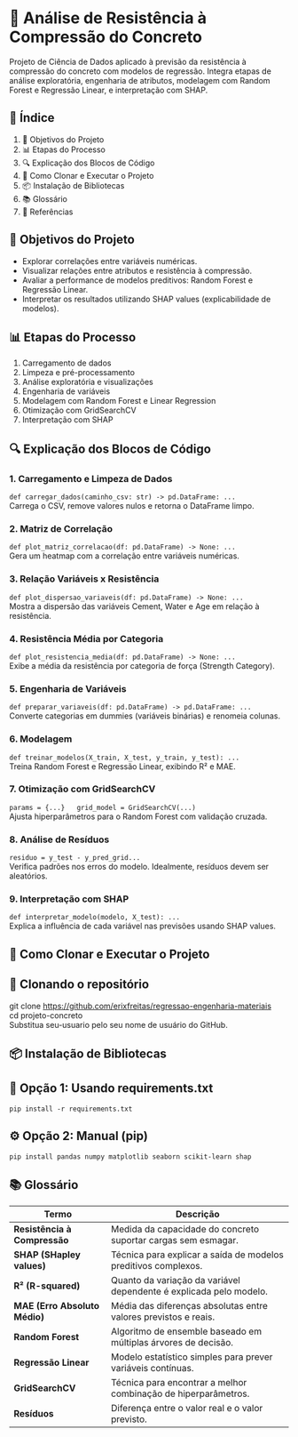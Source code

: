 # 🧱 Análise de Resistência à Compressão do Concreto
Projeto de Ciência de Dados aplicado à previsão da resistência à compressão do concreto com modelos de regressão. Integra etapas de análise exploratória, engenharia de atributos, modelagem com Random Forest e Regressão Linear, e interpretação com SHAP.

## 📑 Índice
1. 📌 Objetivos do Projeto
2. 📊 Etapas do Processo
3. 🔍 Explicação dos Blocos de Código
4. 📂 Como Clonar e Executar o Projeto
5. 📦 Instalação de Bibliotecas
6. 📚 Glossário
7. 🧠 Referências

## 📌 Objetivos do Projeto
* Explorar correlações entre variáveis numéricas.
* Visualizar relações entre atributos e resistência à compressão.
* Avaliar a performance de modelos preditivos: Random Forest e Regressão Linear.
* Interpretar os resultados utilizando SHAP values (explicabilidade de modelos).

## 📊 Etapas do Processo
1. Carregamento de dados
2. Limpeza e pré-processamento
3. Análise exploratória e visualizações
4. Engenharia de variáveis
5. Modelagem com Random Forest e Linear Regression
6. Otimização com GridSearchCV
7. Interpretação com SHAP

## 🔍 Explicação dos Blocos de Código
### 1. Carregamento e Limpeza de Dados
`def carregar_dados(caminho_csv: str) -> pd.DataFrame:
    ...`  
Carrega o CSV, remove valores nulos e retorna o DataFrame limpo.

### 2. Matriz de Correlação
`def plot_matriz_correlacao(df: pd.DataFrame) -> None:
    ...`  
Gera um heatmap com a correlação entre variáveis numéricas.

### 3. Relação Variáveis x Resistência
`def plot_dispersao_variaveis(df: pd.DataFrame) -> None:
    ...`  
Mostra a dispersão das variáveis Cement, Water e Age em relação à resistência.

### 4. Resistência Média por Categoria
`def plot_resistencia_media(df: pd.DataFrame) -> None:
    ...`  
Exibe a média da resistência por categoria de força (Strength Category).

### 5. Engenharia de Variáveis
`def preparar_variaveis(df: pd.DataFrame) -> pd.DataFrame:
    ...`  
Converte categorias em dummies (variáveis binárias) e renomeia colunas.

### 6. Modelagem
`def treinar_modelos(X_train, X_test, y_train, y_test):
    ...`  
Treina Random Forest e Regressão Linear, exibindo R² e MAE.

### 7. Otimização com GridSearchCV
`params = {...}  
grid_model = GridSearchCV(...)`  
Ajusta hiperparâmetros para o Random Forest com validação cruzada.

### 8. Análise de Resíduos
`residuo = y_test - y_pred_grid...`  
Verifica padrões nos erros do modelo. Idealmente, resíduos devem ser aleatórios.

### 9. Interpretação com SHAP
`def interpretar_modelo(modelo, X_test):
    ...`  
Explica a influência de cada variável nas previsões usando SHAP values.

## 📂 Como Clonar e Executar o Projeto

## 🔁 Clonando o repositório

git clone https://github.com/erixfreitas/regressao-engenharia-materiais  
cd projeto-concreto  
Substitua seu-usuario pelo seu nome de usuário do GitHub.


## 📦 Instalação de Bibliotecas

## 📁 Opção 1: Usando requirements.txt

`pip install -r requirements.txt`

## ⚙️ Opção 2: Manual (pip)

`pip install pandas numpy matplotlib seaborn scikit-learn shap`

## 📚 Glossário

| Termo                         | Descrição                                                          |
| ----------------------------- | ------------------------------------------------------------------ |
| **Resistência à Compressão**  | Medida da capacidade do concreto suportar cargas sem esmagar.      |
| **SHAP (SHapley values)**     | Técnica para explicar a saída de modelos preditivos complexos.     |
| **R² (R-squared)**            | Quanto da variação da variável dependente é explicada pelo modelo. |
| **MAE (Erro Absoluto Médio)** | Média das diferenças absolutas entre valores previstos e reais.    |
| **Random Forest**             | Algoritmo de ensemble baseado em múltiplas árvores de decisão.     |
| **Regressão Linear**          | Modelo estatístico simples para prever variáveis contínuas.        |
| **GridSearchCV**              | Técnica para encontrar a melhor combinação de hiperparâmetros.     |
| **Resíduos**                  | Diferença entre o valor real e o valor previsto.                   |